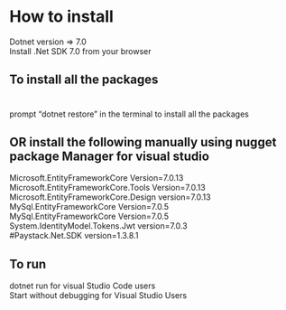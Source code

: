 # How to install
Dotnet version => 7.0 <br />
Install .Net SDK 7.0 from your browser
## To install all the packages 
# 
prompt “dotnet restore” in the terminal to install all the packages
## OR install the following manually using nugget package Manager for visual studio
Microsoft.EntityFrameworkCore Version=7.0.13 <br />
Microsoft.EntityFrameworkCore.Tools Version=7.0.13 <br/>
Microsoft.EntityFrameworkCore.Design version=7.0.13 <br/>
MySql.EntityFrameworkCore  Version=7.0.5 <br />
MySql.EntityFrameworkCore Version=7.0.5
System.IdentityModel.Tokens.Jwt version=7.0.3 <br />
#Paystack.Net.SDK version=1.3.8.1

## To run
dotnet run for visual Studio Code users <br />
Start without debugging for Visual Studio Users
